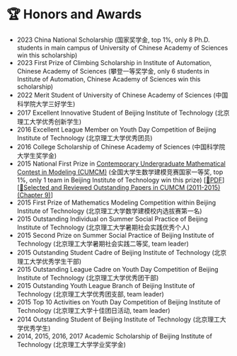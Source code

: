 # 🏆 Honors and Awards

* 2023 China National Scholarship (国家奖学金, top 1%, only 8 Ph.D. students in main campus of University of Chinese Academy of Sciences win this scholarship)
* 2023 First Prize of Climbing Scholarship in Institute of Automation, Chinese Academy of Sciences (攀登一等奖学金, only 6 students in Institute of Automation, Chinese Academy of Sciences win this scholarship)
* 2022 Merit Student of University of Chinese Academy of Sciences (中国科学院大学三好学生)
* 2017 Excellent Innovative Student of Beijing Institute of Technology (北京理工大学优秀创新学生)
* 2016 Excellent League Member on Youth Day Competition of Beijing Institute of Technology (北京理工大学优秀团员)
* 2016 College Scholarship of Chinese Academy of Sciences (中国科学院大学生奖学金)
* 2015 National First Prize in [Contemporary Undergraduate Mathematical Contest in Modeling (CUMCM)](http://en.mcm.edu.cn/) (全国大学生数学建模竞赛国家一等奖, top 1%, only 1 team in Beijing Institute of Technology win this prize)
[[📑PDF](https://huuuuusy.github.io/files/CUMCM15.pdf)]
[[📖Selected and Reviewed Outstanding Papers in CUMCM (2011-2015) (Chapter 9)](http://www.tup.tsinghua.edu.cn/booksCenter/book_06811101.html)]
* 2015 First Prize of Mathematics Modeling Competition within Beijing Institute of Technology (北京理工大学数学建模校内选拔赛第一名)
* 2015 Outstanding Individual on Summer Social Practice of Beijing Institute of Technology (北京理工大学暑期社会实践优秀个人)
* 2015 Second Prize on Summer Social Practice of Beijing Institute of Technology (北京理工大学暑期社会实践二等奖, team leader)
* 2015 Outstanding Student Cadre of Beijing Institute of Technology (北京理工大学优秀学生干部)
* 2015 Outstanding League Cadre on Youth Day Competition of Beijing Institute of Technology (北京理工大学优秀团干部)
* 2015 Outstanding Youth League Branch of Beijing Institute of Technology (北京理工大学优秀团支部, team leader)
* 2015 Top 10 Activities on Youth Day Competition of Beijing Institute of Technology (北京理工大学十佳团日活动, team leader)
* 2014 Outstanding Student of Beijing Institute of Technology (北京理工大学优秀学生)
* 2014, 2015, 2016, 2017 Academic Scholarship of Beijing Institute of Technology (北京理工大学学业奖学金)